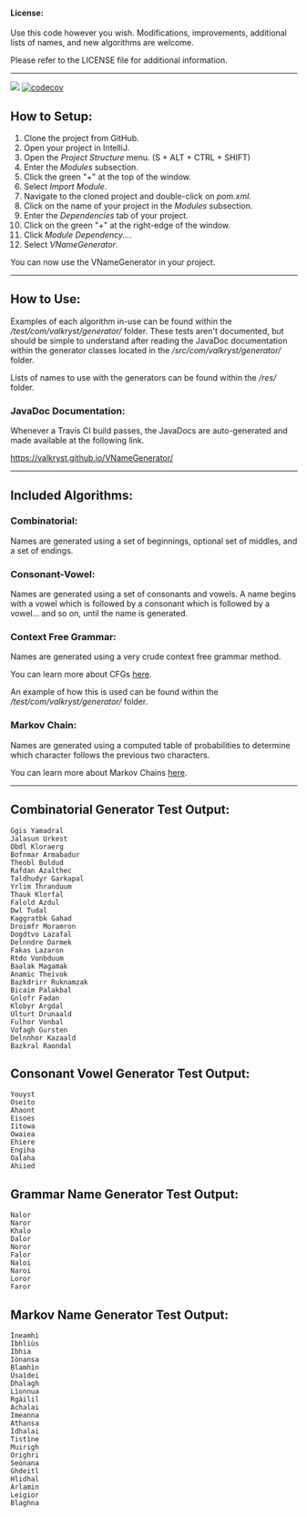 #### License: 

Use this code however you wish. Modifications, improvements, additional lists of names, and new algorithms are welcome.

Please refer to the LICENSE file for additional information.

---

![](https://travis-ci.org/Valkryst/VNameGenerator.svg?branch=master) [![codecov](https://codecov.io/gh/Valkryst/VNameGenerator/branch/master/graph/badge.svg)](https://codecov.io/gh/Valkryst/VNameGenerator)

## How to Setup:

1. Clone the project from GitHub.
2. Open your project in IntelliJ.
3. Open the *Project Structure* menu. (S + ALT + CTRL + SHIFT)
4. Enter the *Modules* subsection.
5. Click the green "+" at the top of the window.
6. Select *Import Module*.
7. Navigate to the cloned project and double-click on *pom.xml*.
8. Click on the name of your project in the *Modules* subsection.
9. Enter the *Dependencies* tab of your project.
10. Click on the green "+" at the right-edge of the window.
11. Click *Module Dependency...*.
12. Select *VNameGenerator*.

You can now use the VNameGenerator in your project.

---

## How to Use:

Examples of each algorithm in-use can be found within the */test/com/valkryst/generator/* folder. These tests aren't
documented, but should be simple to understand after reading the JavaDoc documentation within the generator classes
located in the */src/com/valkryst/generator/* folder.

Lists of names to use with the generators can be found within the */res/* folder.

### JavaDoc Documentation:

Whenever a Travis CI build passes, the JavaDocs are auto-generated and made available at the following link.

https://valkryst.github.io/VNameGenerator/

---

## Included Algorithms:

### Combinatorial:
Names are generated using a set of beginnings, optional set of middles, and a set of endings.

### Consonant-Vowel:
Names are generated using a set of consonants and vowels. A name begins with a vowel which is followed by a consonant
which is followed by a vowel... and so on, until the name is generated.

### Context Free Grammar:
Names are generated using a very crude context free grammar method. 

You can learn more about CFGs [here](http://www.tutorialspoint.com/automata_theory/context_free_grammar_introduction.htm).

An example of how this is used can be found within the */test/com/valkryst/generator/* folder.

### Markov Chain:
Names are generated using a computed table of probabilities to determine which character follows the previous two
characters.

You can learn more about Markov Chains [here](https://en.wikipedia.org/wiki/Markov_chain).

---

## Combinatorial Generator Test Output:
    Ggis Yamadral
    Jalasun Urkest
    Obdl Kloraerg
    Bofnmar Armabadur
    Theobl Buldud
    Rafdan Azalthec
    Taldhudyr Garkapal
    Yrlim Thranduum
    Thauk Klorfal
    Falold Azdul
    Dwl Tudal
    Kaggratbk Gahad
    Droimfr Moramron
    Dogdtvo Lazafal
    Delnndre Darmek
    Fakas Lazaron
    Rtdo Vonbduum
    Baalak Magamak
    Anamic Theivok
    Bazkdrirr Ruknamzak
    Bicaim Palakbal
    Gnlofr Fadan
    Klobyr Argdal
    Ulturt Drunaald
    Fulhor Vonbal
    Vofagh Gursten
    Delnnhor Kazaald
    Bazkral Raondal

## Consonant Vowel Generator Test Output:
    Youyst
    Oseito
    Ahaont
    Eisoes
    Iitowa
    Owaiea
    Ehiere
    Engiha
    Oalaha
    Ahiied

## Grammar Name Generator Test Output:
    Nalor
    Naror
    Khalo
    Dalor
    Noror
    Falor
    Naloi
    Naroi
    Loror
    Faror

## Markov Name Generator Test Output:
    Ìneamhì
    Ibhliùs
    Ibhia
    Iònansa
    Blamhìn
    Ùsaìdei
    Dhalagh
    Lìonnua
    Rgàilil
    Achalai
    Imeanna
    Athansa
    Ìdhalai
    Tistìne
    Muirigh
    Orighri
    Seònana
    Ghdeitl
    Hlidhal
    Àrlamin
    Leigior
    Blaghna
